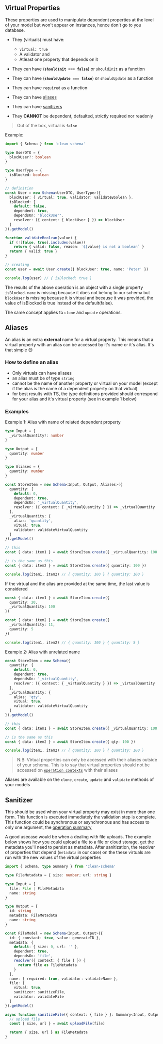 ## Virtual Properties

These properties are used to manipulate dependent properties at the level of your model but won't appear on instances, hence don't go to you database.

- They (virtuals) must have:

  - `virtual: true`
  - A validator and
  - Atleast one property that depends on it

- They can have (**`shouldInit === false`**) or `shouldInit` as a function
- They can have (**`shouldUpdate === false`**) or `shouldUpdate` as a function
- They can have `required` as a function
- They can have [aliases](#aliases)
- They can have [sanitizers](#aliases)
- They **CANNOT** be dependent, defaulted, strictly required nor readonly

> Out of the box, virtual is **`false`**

Example:

```ts
import { Schema } from 'clean-schema'

type UserDTO = {
  blockUser?: boolean
}

type UserType = {
  isBlocked: boolean
}

// definition
const User = new Schema<UserDTO, UserType>({
  blockUser: { virtual: true, validator: validateBoolean },
  isBlocked: {
    default: false,
    dependent: true,
    dependsOn: 'blockUser',
    resolver: ({ context: { blockUser } }) => blockUser
  }
}).getModel()

function validateBoolean(value) {
  if (![false, true].includes(value))
    return { valid: false, reason: `${value} is not a boolean` }
  return { valid: true }
}

// creating
const user = await User.create({ blockUser: true, name: 'Peter' })

console.log(user) // { isBlocked: true }
```

The results of the above operation is an object with a single property `isBlocked`. `name` is missing because it does not belong to our schema but `blockUser` is missing because it is virtual and because it was provided, the value of isBlocked is true instead of the default(false).

The same concept applies to `clone` and `update` operations.

## Aliases

An alias is an extra **external** name for a virtual property. This means that a virtual property with an alias can be accessed by it's name or it's alias. It's that simple 😊

### How to define an alias

- Only virtuals can have aliases
- an alias must be of type `string`
- cannot be the name of another property or virtual on your model (except if the alias is the name of a dependent property on that virtual)
- for best results with TS, the type definitions provided should correspond for your alias and it's virtual property (see in example 1 below)

### Examples

Example 1: Alias with name of related dependent property

```ts
type Input = {
  _virtualQuantity?: number
}

type Output = {
  quantity: number
}

type Aliases = {
  quantity: number
}

const StoreItem = new Schema<Input, Output, Aliases>({
  quantity: {
    default: 0,
    dependent: true,
    dependsOn: '_virtualQuantity',
    resolver: ({ context: { _virtualQuantity } }) => _virtualQuantity
  },
  _virtualQuantity: {
    alias: 'quantity',
    vitual: true,
    validator: validateVirtualQuantity
  }
}).getModel()

// this
const { data: item1 } = await StoreItem.create({ _virtualQuantity: 100 })

// is the same as this
const { data: item2 } = await StoreItem.create({ quantity: 100 })

console.log(item1, item2) // { quantity: 100 } { quantity: 100 }
```

If the virtual and the alias are provided at the same time, the last value is considered

```ts
const { data: item1 } = await StoreItem.create({
  quantity: 20,
  _virtualQuantity: 100
})

const { data: item2 } = await StoreItem.create({
  _virtualQuantity: 11,
  quantity: 5
})

console.log(item1, item2) // { quantity: 100 } { quantity: 5 }
```

Example 2: Alias with unrelated name

```ts
const StoreItem = new Schema({
  quantity: {
    default: 0,
    dependent: true,
    dependsOn: '_virtualQuantity',
    resolver: ({ context: { _virtualQuantity } }) => _virtualQuantity
  },
  _virtualQuantity: {
    alias: 'qty',
    vitual: true,
    validator: validateVirtualQuantity
  }
}).getModel()

// this
const { data: item1 } = await StoreItem.create({ _virtualQuantity: 100 })

// is the same as this
const { data: item2 } = await StoreItem.create({ qty: 100 })

console.log(item1, item2) // { quantity: 100 } { quantity: 100 }
```

> N.B: Virtual properties can only be accessed with their aliases outside of your schema. This is to say that virtual properties should not be accessed on [`operation contexts`](../../../v3.0.0/schema/definition/life-cycles.md#the-operation-context) with their aliases

Aliases are available on the `clone`, `create`, `update` and `validate` methods of your models

## Sanitizer

This should be used when your virtual property may exist in more than one form. This function is executed immediately the validation step is complete. This function could be synchronous or asynchronous and has access to only one argument, the [operation summary](./life-cycles.md#the-operation-summary)

A good usecase would be when a dealing with file uploads. The example below shows how you could upload a file to a file or cloud storage, get the metadata you'll need to persist as metadata. After sanitization, the resolver of properties that depend (`metadata` in our case) on the these virtuals are run with the new values of the virtual properties

```ts
import { Schema, type Summary } from 'clean-schema'

type FileMetadata = { size: number; url: string }

type Input = {
  file: File | FileMetadata
  name: string
}

type Output = {
  id: string
  metadata: FileMetadata
  name: string
}

const FileModel = new Schema<Input, Output>({
  id: { constant: true, value: generateID },
  metadata: {
    default: { size: 0, url: '' },
    dependent: true,
    dependsOn: 'file',
    resolver({ context: { file } }) {
      return file as FileMetadata
    }
  },
  name: { required: true, validator: validateName },
  file: {
    vitual: true,
    sanitizer: sanitizeFile,
    validator: validateFile
  }
}).getModel()

async function sanitizeFile({ context: { file } }: Summary<Input, Output>) {
  // upload file
  const { size, url } = await uploadFile(file)

  return { size, url } as FileMetadata
}
```
